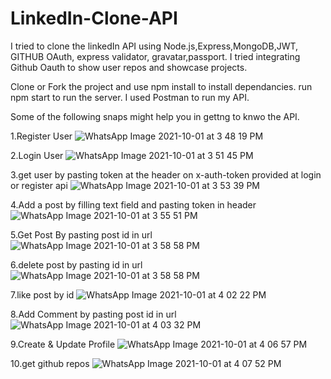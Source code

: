 # LinkedIn-Clone-API
I tried to clone the linkedIn API using Node.js,Express,MongoDB,JWT, GITHUB OAuth, express validator, gravatar,passport. I tried integrating Github Oauth to show user repos and showcase projects.

Clone or Fork the project and use npm install to install dependancies.
run npm start to run the server.
I used Postman to run my API.

Some of the following snaps might help you in gettng to knwo the API.

1.Register User
![WhatsApp Image 2021-10-01 at 3 48 19 PM](https://user-images.githubusercontent.com/70144568/135612273-fc324fe8-0fc4-4baf-b5c4-5fa7eb8d3c02.jpeg)

2.Login User
![WhatsApp Image 2021-10-01 at 3 51 45 PM](https://user-images.githubusercontent.com/70144568/135612464-b4c8b655-6ef5-4ae1-b215-e4b309b219e3.jpeg)

3.get user by pasting token at the header on x-auth-token provided at login or register api
![WhatsApp Image 2021-10-01 at 3 53 39 PM](https://user-images.githubusercontent.com/70144568/135612613-e4db15c4-7ebc-4511-bcd4-b4da16a1cf82.jpeg)

4.Add a post by filling text field and pasting token in header
![WhatsApp Image 2021-10-01 at 3 55 51 PM](https://user-images.githubusercontent.com/70144568/135612708-86997d14-28a2-4a00-a8fe-1611d4fedab8.jpeg)

5.Get Post By pasting post id in url
![WhatsApp Image 2021-10-01 at 3 58 58 PM](https://user-images.githubusercontent.com/70144568/135612818-7cd51e10-bf5a-4e16-addf-f092d491768e.jpeg)

6.delete post by pasting id in url
![WhatsApp Image 2021-10-01 at 3 58 58 PM](https://user-images.githubusercontent.com/70144568/135613031-b159cd6b-86e7-4f3c-a244-2b30337e0833.jpeg)

7.like post by id
![WhatsApp Image 2021-10-01 at 4 02 22 PM](https://user-images.githubusercontent.com/70144568/135613100-f0721e0a-de4c-4c76-bb48-073bc81d8cb8.jpeg)

8.Add Comment by pasting post id in url
![WhatsApp Image 2021-10-01 at 4 03 32 PM](https://user-images.githubusercontent.com/70144568/135613226-b436d5c8-e9d1-479e-afe3-5238d0afa1cc.jpeg)

9.Create & Update Profile
![WhatsApp Image 2021-10-01 at 4 06 57 PM](https://user-images.githubusercontent.com/70144568/135613451-3f16b614-d57f-4330-9f63-ca7f398e7a00.jpeg)

10.get github repos
![WhatsApp Image 2021-10-01 at 4 07 52 PM](https://user-images.githubusercontent.com/70144568/135613593-b24c9ef7-7b08-4bec-9113-64c6e86a01d6.jpeg)

